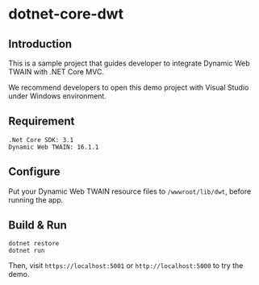 # dotnet-core-dwt

## Introduction

This is a sample project that guides developer to integrate  Dynamic Web TWAIN with .NET Core MVC.  

We recommend developers to open this demo project with Visual Studio under Windows environment. 

## Requirement

```
.Net Core SDK: 3.1
Dynamic Web TWAIN: 16.1.1
```

## Configure

Put your Dynamic Web TWAIN resource files to `/wwwroot/lib/dwt`, before running the app.

## Build & Run

```
dotnet restore
dotnet run
```

Then, visit `https://localhost:5001` or `http://localhost:5000` to try the demo.
